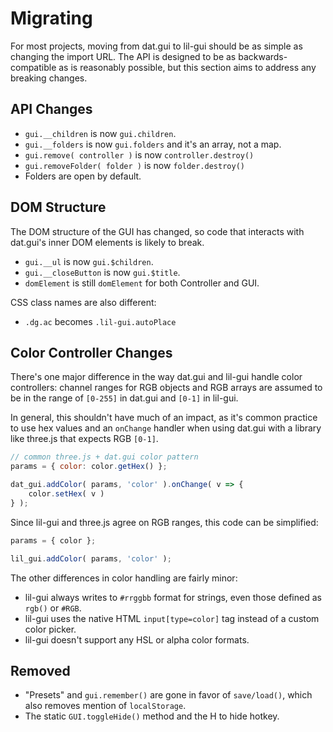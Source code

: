 # Migrating

For most projects, moving from dat.gui to lil-gui should be as simple as changing
the import URL. The API is designed to be as backwards-compatible as is reasonably possible, but this
section aims to address any breaking changes.

## API Changes

- `gui.__children` is now `gui.children`.
- `gui.__folders` is now `gui.folders` and it's an array, not a map.
- `gui.remove( controller )` is now `controller.destroy()`
- `gui.removeFolder( folder )` is now `folder.destroy()`
- Folders are open by default.

## DOM Structure

The DOM structure of the GUI has changed, so code that interacts with dat.gui's inner DOM elements 
is likely to break. 

- `gui.__ul` is now `gui.$children`.
- `gui.__closeButton` is now `gui.$title`.
- `domElement` is still `domElement` for both Controller and GUI.

CSS class names are also different:

- `.dg.ac` becomes `.lil-gui.autoPlace`

## Color Controller Changes

There's one major difference in the way dat.gui and lil-gui handle color controllers: channel ranges
for RGB objects and RGB arrays are assumed to be in the range of `[0-255]` in dat.gui and `[0-1]` in
lil-gui. 

In general, this shouldn't have much of an impact, as it's common practice to use hex values 
and an `onChange` handler when using dat.gui with a library like three.js that expects RGB `[0-1]`.

```js
// common three.js + dat.gui color pattern
params = { color: color.getHex() };

dat_gui.addColor( params, 'color' ).onChange( v => {
    color.setHex( v ) 
} );
```

Since lil-gui and three.js agree on RGB ranges, this code can be simplified:

```js
params = { color };

lil_gui.addColor( params, 'color' );
```

The other differences in color handling are fairly minor: 

- lil-gui always writes to `#rrggbb` format for strings, even those defined as `rgb()` or `#RGB`.
- lil-gui uses the native HTML `input[type=color]` tag instead of a custom color picker.
- lil-gui doesn't support any HSL or alpha color formats.

## Removed

- "Presets" and `gui.remember()` are gone in favor of `save/load()`, which also removes 
mention of `localStorage`.
- The static `GUI.toggleHide()` method and the <key>H</key> to hide hotkey.
